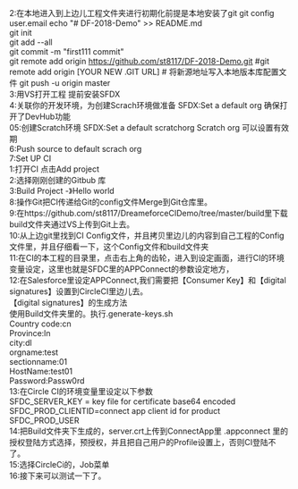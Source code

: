 2:在本地进入到上边儿工程文件夹进行初期化前提是本地安装了git											git config user.email
	echo "# DF-2018-Demo" >> README.md										
	git init										
	git add --all										
	git commit -m "first111 commit"										
	git remote add origin https://github.com/st8117/DF-2018-Demo.git										#git remote add origin [YOUR NEW .GIT URL] # 将新源地址写入本地版本库配置文件
	git push -u origin master										
3:用VS打开工程		提前安装SFDX									
4:关联你的开发环境，为创建Scrach环境做准备				SFDX:Set a default org				确保打开了DevHub功能			
05:创建Scratch环境				SFDX:Set a default scratchorg				Scratch org 可以设置有效期			
6:Push source to default scrach org											
7:Set UP CI											
 	1:打开CI 点击Add project										
	2:选择刚刚创建的Gitbub 库										
	3:Build Project -》Hello world										
8:操作Git把CI传递给Git的config文件Merge到Git仓库里。											
9:在https://github.com/st8117/DreameforceCIDemo/tree/master/build里下载build文件夹通过VS上传到Git上去。											
10:从上边git里找到CI Config文件，并且拷贝里边儿的内容到自己工程的Config文件里，并且仔细看一下，这个Config文件和build文件夹											
11:在CI的本工程的目录里，点击右上角的齿轮，进入到设定画面，进行CI的环境变量设定，这里也就是SFDC里的APPConnect的参数设定地方，											
12:在Salesforce里设定APPConnect,我们需要把【Consumer Key】和【digital signatures】设置到CircleCI里边儿去。											
	【digital signatures】的生成方法										
		使用Build文件夹里的。执行.generate-keys.sh									
		Country code:cn									
		Province:ln									
		city:dl									
		orgname:test									
		sectionname:01									
		HostName:test01									
		Password:Passw0rd									
13:在Circle CI的环境变量里设定以下参数											
	SFDC_SERVER_KEY = key file for certificate base64 encoded										
	SFDC_PROD_CLIENTID=connect app client id for product										
	SFDC_PROD_USER										
14:把Build文件夹下生成的，server.crt上传到ConnectApp里 .appconnect 里的授权登陆方式选择，预授权，并且把自己用户的Profile设置上，否则CI登陆不了。											
15:选择CircleCi的，Job菜单											
16:接下来可以测试一下了。											